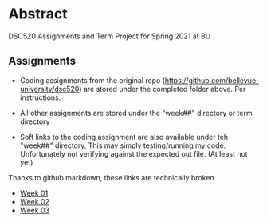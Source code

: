 # Abstract

DSC520 Assignments and Term Project for Spring 2021 at BU

## Assignments

- Coding assignments from the original repo (https://github.com/bellevue-university/dsc520)
  are stored under the completed folder above. Per instructions.

- All other assignments are stored under the "week##" directory or term directory

- Soft links to the coding assignment are also available under teh "week##" directory,
  This may simply testing/running my code. Unfortunately not verifying against the 
  expected out file. (At least not yet)

Thanks to github markdown, these links are technically broken. 

- [Week 01](week01)
- [Week 02](week02)
- [Week 03](week03)

